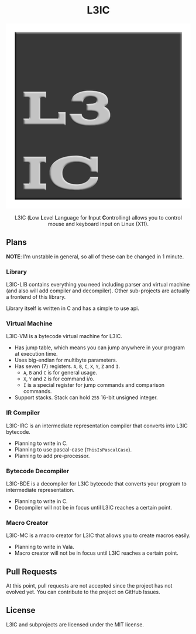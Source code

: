 <div align="center">

# L3IC

![Logo](/assets/l3ic.png)

L3IC (**L**ow **L**evel **L**anguage for **I**nput **C**ontrolling) allows you to control mouse and keyboard input on Linux (X11).

</div>

## Plans
**NOTE**: I'm unstable in general, so all of these can be changed in 1 minute.

### Library

L3IC-LIB contains everything you need including parser and virtual machine (and also will add compiler and decompiler). Other sub-projects are actually a frontend of this library.

Library itself is written in C and has a simple to use api.

### Virtual Machine

L3IC-VM is a bytecode virtual machine for L3IC.

- Has jump table, which means you can jump anywhere in your program at execution time.
- Uses big-endian for multibyte parameters.
- Has seven (7) registers. `A`, `B`, `C`, `X`, `Y`, `Z` and `I`.
  - `A`, `B` and `C` is for general usage.
  - `X`, `Y` and `Z` is for command i/o. 
  - `I` is a special register for jump commands and comparison commands.
- Support stacks. Stack can hold `255` 16-bit unsigned integer.

### IR Compiler

L3IC-IRC is an intermediate representation compiler that converts into L3IC bytecode.

- Planning to write in C.
- Planning to use pascal-case (`ThisIsPascalCase`).
- Planning to add pre-processor.

### Bytecode Decompiler

L3IC-BDE is a decompiler for L3IC bytecode that converts your program to intermediate representation.

- Planning to write in C.
- Decompiler will not be in focus until L3IC reaches a certain point.

### Macro Creator

L3IC-MC is a macro creator for L3IC that allows you to create macros easily.

- Planning to write in Vala.
- Macro creator will not be in focus until L3IC reaches a certain point.

## Pull Requests

At this point, pull requests are not accepted since the project has not evolved yet. You can contribute to the project on GitHub Issues.

## License

L3IC and subprojects are licensed under the MIT license.
